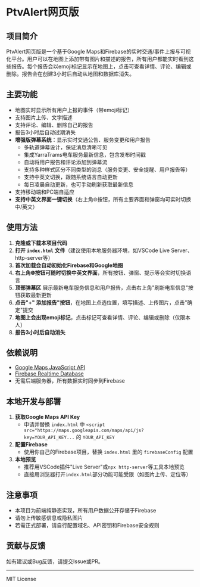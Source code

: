 # PtvAlert网页版

## 项目简介

PtvAlert网页版是一个基于Google Maps和Firebase的实时交通/事件上报与可视化平台。用户可以在地图上添加带有图片和描述的报告，所有用户都能实时看到这些报告。每个报告会以emoji标记显示在地图上，点击可查看详情、评论、编辑或删除。报告会在创建3小时后自动从地图和数据库消失。

## 主要功能
- 地图实时显示所有用户上报的事件（带emoji标记）
- 支持图片上传、文字描述
- 支持评论、编辑、删除自己的报告
- 报告3小时后自动过期消失
- **增强版弹幕系统**：显示实时交通公告、服务变更和用户报告
  - 多轨道弹幕设计，保证消息清晰可见
  - 集成YarraTrams电车服务最新信息，包含发布时间戳
  - 自动将用户报告和评论添加到弹幕流
  - 支持多种样式区分不同类型的消息（服务变更、安全提醒、用户报告等）
  - 支持中英文切换，跟随系统语言自动更新
  - 每日凌晨自动更新，也可手动刷新获取最新信息
- 支持移动端和PC端自适应
- **支持中英文界面一键切换**（右上角🌐按钮，所有主要界面和弹窗均可实时切换中/英文）

## 使用方法

1. **克隆或下载本项目代码**
2. **打开 `index.html` 文件**（建议使用本地服务器环境，如VSCode Live Server、http-server等）
3. **首次加载会自动初始化Firebase和Google地图**
4. **右上角🌐按钮可随时切换中英文界面**，所有按钮、弹窗、提示等会实时切换语言
5. **顶部弹幕区** 展示最新电车服务信息和用户报告，点击右上角"刷新电车信息"按钮获取最新更新
6. **点击"+" 添加报告"按钮**，在地图上点选位置，填写描述、上传图片，点击"确定"提交
7. **地图上会出现emoji标记**，点击标记可查看详情、评论、编辑或删除（仅限本人）
8. **报告3小时后自动消失**

## 依赖说明
- [Google Maps JavaScript API](https://developers.google.com/maps/documentation/javascript/overview)
- [Firebase Realtime Database](https://firebase.google.com/docs/database)
- 无需后端服务器，所有数据实时同步到Firebase

## 本地开发与部署

1. **获取Google Maps API Key**
   - 申请并替换 `index.html` 中 `<script src="https://maps.googleapis.com/maps/api/js?key=YOUR_API_KEY...` 的 `YOUR_API_KEY`
2. **配置Firebase**
   - 使用你自己的Firebase项目，替换 `index.html` 里的 `firebaseConfig` 配置
3. **本地预览**
   - 推荐用VSCode插件"Live Server"或`npx http-server`等工具本地预览
   - 直接用浏览器打开`index.html`部分功能可能受限（如图片上传、定位等）

## 注意事项
- 本项目为前端纯静态实现，所有用户数据公开存储于Firebase
- 请勿上传敏感信息或隐私图片
- 若需正式部署，请自行配置域名、API密钥和Firebase安全规则

## 贡献与反馈
如有建议或Bug反馈，请提交Issue或PR。

---

MIT License 